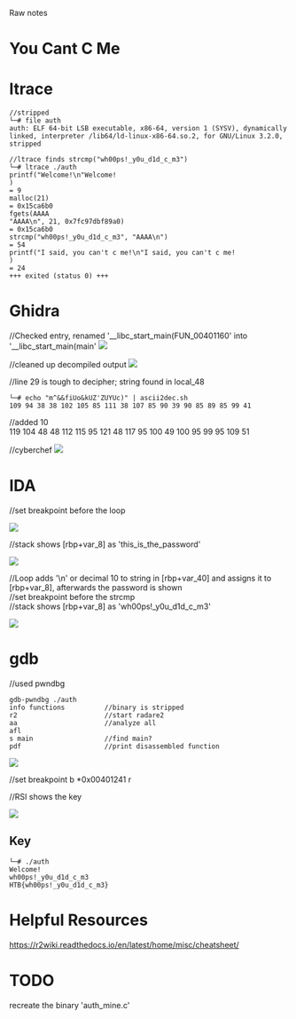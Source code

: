 Raw notes

# You Cant C Me

# ltrace
```
//stripped
└─# file auth               
auth: ELF 64-bit LSB executable, x86-64, version 1 (SYSV), dynamically linked, interpreter /lib64/ld-linux-x86-64.so.2, for GNU/Linux 3.2.0, stripped

//ltrace finds strcmp("wh00ps!_y0u_d1d_c_m3")
└─# ltrace ./auth
printf("Welcome!\n"Welcome!
)                                                                                                                                                 = 9
malloc(21)                                                                                                                                                           = 0x15ca6b0
fgets(AAAA
"AAAA\n", 21, 0x7fc97dbf89a0)                                                                                                                                  = 0x15ca6b0
strcmp("wh00ps!_y0u_d1d_c_m3", "AAAA\n")                                                                                                                             = 54
printf("I said, you can't c me!\n"I said, you can't c me!
)                                                                                                                                  = 24
+++ exited (status 0) +++
```

# Ghidra
//Checked entry, renamed '__libc_start_main(FUN_00401160' into '__libc_start_main(main'
![](ghidra01.png)

//cleaned up decompiled output
![](ghidra02.png)

//line 29 is tough to decipher; string found in local_48
```
└─# echo "m^&&fiUo&kUZ'ZUYUc)" | ascii2dec.sh 
109 94 38 38 102 105 85 111 38 107 85 90 39 90 85 89 85 99 41  
```
//added 10  
119 104 48 48 112 115 95 121 48 117 95 100 49 100 95 99 95 109 51  

//cyberchef
![](chef01.png)

# IDA
//set breakpoint before the loop

![](ida01.png)

//stack shows [rbp+var_8] as 'this_is_the_password'

![](ida02.png)

//Loop adds '\n' or decimal 10 to string in [rbp+var_40] and assigns it to [rbp+var_8], afterwards the password is shown  
//set breakpoint before the strcmp  
//stack shows [rbp+var_8] as 'wh00ps!_y0u_d1d_c_m3'  

![](ida03.png)

# gdb
//used pwndbg
```
gdb-pwndbg ./auth
info functions          //binary is stripped
r2                      //start radare2
aa                      //analyze all
afl
s main                  //find main?
pdf                     //print disassembled function
```
![](gdb01.png)

//set breakpoint
b *0x00401241
r

//RSI shows the key

![](gdb02.png)

## Key
```
└─# ./auth
Welcome!
wh00ps!_y0u_d1d_c_m3     
HTB{wh00ps!_y0u_d1d_c_m3}
```


# Helpful Resources
https://r2wiki.readthedocs.io/en/latest/home/misc/cheatsheet/

# TODO
recreate the binary 'auth_mine.c'

